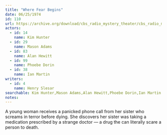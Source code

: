 ```yaml
---
title: "Where Fear Begins"
date: 06/25/1974
id: 110
url: https://archive.org/download/cbs_radio_mystery_theater/cbs_radio_mystery_theater-0101-0150.zip/cbs_radio_mystery_theater-0101-0150%2Fcbsrmt_0110_where_fear_begins.mp3
actors:  
  - id: 14
    name: Kim Hunter  
  - id: 29
    name: Mason Adams  
  - id: 83
    name: Alan Hewitt  
  - id: 99
    name: Phoebe Dorin  
  - id: 38
    name: Ian Martin
writers:  
  - id: 4
    name: Henry Slesar
searchable: Kim Hunter,Mason Adams,Alan Hewitt,Phoebe Dorin,Ian Martin Henry Slesar
notes:  
---
```

A young woman receives a panicked phone call from her sister who screams in terror before dying. She discovers her sister was taking a medication prescribed by a strange doctor — a drug the can literally scare a person to death.